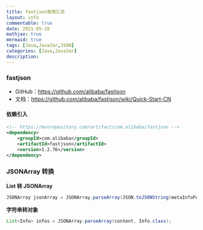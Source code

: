 ```yaml
---
title: fastjson常用汇总
layout: info
commentable: true
date: 2021-05-18
mathjax: true
mermaid: true
tags: [Java,JavaJar,JSON]
categories: [Java,JavaJar]
description: 
---
```


### fastjson

- GitHub：https://github.com/alibaba/fastjson
- 文档：https://github.com/alibaba/fastjson/wiki/Quick-Start-CN

#### 依赖引入

```xml
<!-- https://mvnrepository.com/artifact/com.alibaba/fastjson -->
<dependency>
    <groupId>com.alibaba</groupId>
    <artifactId>fastjson</artifactId>
    <version>1.2.76</version>
</dependency>

```

<!--more-->

### JSONArray 转换

**List 转 JSONArray**

```java
JSONArray jsonArray = JSONArray.parseArray(JSON.toJSONString(metaInfoFeatures));
```

**字符串转对象**

```java
List<Info> infos = JSONArray.parseArray(content, Info.class);
```

